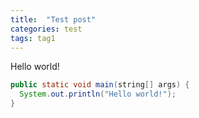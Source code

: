 ```yaml
---
title:  "Test post"
categories: test
tags: tag1
---
```


Hello world!

``` java
public static void main(string[] args) {
  System.out.println("Hello world!");
}
```
